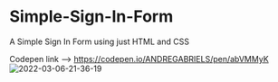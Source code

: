 # Simple-Sign-In-Form
A Simple Sign In Form using just HTML and CSS 

Codepen link --> https://codepen.io/ANDREGABRIELS/pen/abVMMyK
![2022-03-06-21-36-19](https://user-images.githubusercontent.com/60861872/156949820-7adbfd8d-2910-425b-b6d2-4f06ae928471.gif)
